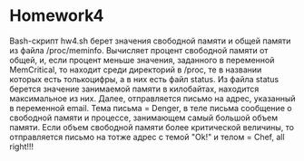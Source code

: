 # Homework4
Bash-скрипт hw4.sh берет значения свободной памяти и общей памяти из файла /proc/meminfo.
Вычисляет процент свободной памяти от общей, и, если процент меньше значения, заданного в переменной MemCritical, то находит среди директорий в /proc, те в названии которых есть толькоцифры, а в них есть файл status.
Из файла status берется значение занимаемой памяти в килобайтах, находится максимальное из них.
Далее, отправляется письмо на адрес, указанный в переменной email. Тема письма = Denger, в теле письма сообщение о свободной памяти и процессе, занимающем самый большой объем памяти.
Если объем свободной памяти более критической величины, то отправляется письмо на тотже адрес с темой "Ok!" и телом = Chef, all right!!!
